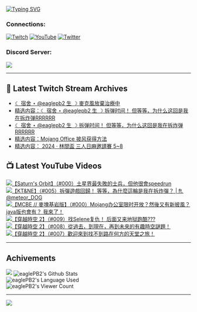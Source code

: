<!--### Hello people, I'm EaglePB2 - The one who building something for fun 👋
Thank you for standby for this profile.   
The purpose of this profile is coming soon.   
You may come back later, as you wish if this readme.md is updated.   -->

<a href="https://git.io/typing-svg"><img src="https://readme-typing-svg.herokuapp.com?font=Fira+Code&duration=1000&pause=5000&vCenter=true&random=false&width=500&lines=%F0%9F%91%8B+Hello+Everyone%2C+I'm+EaglePB2.;%F0%9F%99%87+Thank+you+for+stopping+by+my+profile.+;%F0%9F%94%AD+%3D%3D%3D%3D+%F0%9F%94%AD;%F0%9F%91%8B+%E4%BD%A0%E5%A5%BD%EF%BC%8C%E6%AD%A1%E8%BF%8E%E4%BE%86%E5%88%B0%E6%88%91%E7%9A%84%E4%BB%A3%E7%A2%BC%E5%BA%AB%E3%80%82;%F0%9F%99%87+%E6%84%9F%E8%AC%9D%E5%89%8D%E4%BE%86%E5%8F%83%E8%A7%80%E5%B0%8F%E5%B1%8B+owo~" alt="Typing SVG" /></a>

### Connections:

[![Twitch](https://img.shields.io/badge/Twitch-9347FF?style=flat-square&logo=twitch&logoColor=white)](https://www.twitch.tv/eaglepb2)
[![YouTube](https://img.shields.io/badge/YouTube-%23FF0000.svg?style=flat-square&logo=YouTube&logoColor=white)](https://www.youtube.com/eaglepb2)
[![Twitter](https://img.shields.io/badge/Twitter-%231DA1F2.svg?style=flat-square&logo=Twitter&logoColor=white)](https://twitter.com/eaglepb2)

### Discord Server:

[![](https://invidget.switchblade.xyz/qKrub9b?theme=dark&language=ch)](https://discord.gg/qKrub9b)

---

## 👾 Latest Twitch Stream Archives
<!-- TWITCH:START -->
- [☾ 宿舍 ⋆ @eaglepb2 生 ☽ 麥克風放棄治療中](https://www.twitch.tv/videos/2334055896)
- [精选内容：☾ 宿舍 ⋆ @eaglepb2 生 ☽ 拆弹时间！ 但等等，为什么这回是我在拆炸弹RRRRRR](https://www.twitch.tv/videos/2333908090)
- [☾ 宿舍 ⋆ @eaglepb2 生 ☽ 拆弹时间！ 但等等，为什么这回是我在拆炸弹RRRRRR](https://www.twitch.tv/videos/2333196630)
- [精选内容：Mojang Office 披风获得方法](https://www.twitch.tv/videos/2328089236)
- [精选内容： 2024 · 林間盃 三人日麻邀請賽 5~8](https://www.twitch.tv/videos/2328089046)
<!-- TWITCH:END -->



## 📺 Latest YouTube Videos
<!-- YOUTUBE:START -->
<!-- YOUTUBE:END -->

<!-- BEGIN YOUTUBE-CARDS -->
<a href="https://www.youtube.com/watch?v=Gyn7csGHWas">
  <picture>
    <source media="(prefers-color-scheme: dark)" srcset="https://ytcards.demolab.com/?id=Gyn7csGHWas&title=%E3%80%90Saturn%27s+Orbit%E3%80%91%EF%BC%88%23000%EF%BC%89%E5%9C%9F%E6%98%9F%E7%95%8C%E6%9C%80%E5%A4%B1%E6%95%97%E7%9A%84%E5%A3%AB%E5%85%B5%EF%BC%8C%E4%BD%86%E4%BB%96%E5%BE%88%E6%9C%83speedrun&lang=zh&timestamp=1735034173&background_color=%230d1117&title_color=%23ffffff&stats_color=%23dedede&max_title_lines=1&width=250&border_radius=5&duration=0">
    <img src="https://ytcards.demolab.com/?id=Gyn7csGHWas&title=%E3%80%90Saturn%27s+Orbit%E3%80%91%EF%BC%88%23000%EF%BC%89%E5%9C%9F%E6%98%9F%E7%95%8C%E6%9C%80%E5%A4%B1%E6%95%97%E7%9A%84%E5%A3%AB%E5%85%B5%EF%BC%8C%E4%BD%86%E4%BB%96%E5%BE%88%E6%9C%83speedrun&lang=zh&timestamp=1735034173&background_color=%23ffffff&title_color=%2324292f&stats_color=%2357606a&max_title_lines=1&width=250&border_radius=5&duration=0" alt="【Saturn's Orbit】（#000）土星界最失敗的士兵，但他很會speedrun" title="【Saturn's Orbit】（#000）土星界最失敗的士兵，但他很會speedrun">
  </picture>
</a>
<a href="https://www.youtube.com/watch?v=t-w4AHVd9BQ">
  <picture>
    <source media="(prefers-color-scheme: dark)" srcset="https://ytcards.demolab.com/?id=t-w4AHVd9BQ&title=%E3%80%90KT%26NE%E3%80%91%EF%BC%88%23005%EF%BC%89%E6%8B%86%E5%BD%88%E9%81%8A%E6%88%B2%E5%9B%9E%E6%AD%B8%EF%BC%81+%E7%AD%89%E7%AD%89%EF%BC%8C%E7%82%BA%E4%BB%80%E9%BA%BC%E9%80%99%E8%BC%AA%E6%98%AF%E6%88%91%E5%9C%A8%E6%8B%86%E7%82%B8%E5%BD%88%EF%BC%9F+%7C+ft.++%40meteor_DOG&lang=zh&timestamp=1734877197&background_color=%230d1117&title_color=%23ffffff&stats_color=%23dedede&max_title_lines=1&width=250&border_radius=5&duration=8042">
    <img src="https://ytcards.demolab.com/?id=t-w4AHVd9BQ&title=%E3%80%90KT%26NE%E3%80%91%EF%BC%88%23005%EF%BC%89%E6%8B%86%E5%BD%88%E9%81%8A%E6%88%B2%E5%9B%9E%E6%AD%B8%EF%BC%81+%E7%AD%89%E7%AD%89%EF%BC%8C%E7%82%BA%E4%BB%80%E9%BA%BC%E9%80%99%E8%BC%AA%E6%98%AF%E6%88%91%E5%9C%A8%E6%8B%86%E7%82%B8%E5%BD%88%EF%BC%9F+%7C+ft.++%40meteor_DOG&lang=zh&timestamp=1734877197&background_color=%23ffffff&title_color=%2324292f&stats_color=%2357606a&max_title_lines=1&width=250&border_radius=5&duration=8042" alt="【KT&NE】（#005）拆彈遊戲回歸！ 等等，為什麼這輪是我在拆炸彈？ | ft.  @meteor_DOG" title="【KT&NE】（#005）拆彈遊戲回歸！ 等等，為什麼這輪是我在拆炸彈？ | ft.  @meteor_DOG">
  </picture>
</a>
<a href="https://www.youtube.com/watch?v=ajb5U9cFqKE">
  <picture>
    <source media="(prefers-color-scheme: dark)" srcset="https://ytcards.demolab.com/?id=ajb5U9cFqKE&title=%E3%80%90MCBE+%2F%2F+%E9%BA%A5%E5%A1%8A%E5%9F%BA%E5%B2%A9%E7%89%88%E3%80%91%EF%BC%88%23000%EF%BC%89Mojang%E5%8A%9E%E5%85%AC%E5%AE%A4%E9%99%90%E6%97%B6%E5%BC%80%E6%94%BE%EF%BC%9F%E7%84%B6%E5%BE%8C%E5%8F%88%E6%9C%89%E6%96%B0%E6%8A%AB%E9%A2%A8%EF%BC%9F+java%E7%89%88%E4%B9%9F%E6%9C%83%E6%9C%89%EF%BC%9F+%E6%88%91%E4%BE%86%E4%BA%86%EF%BC%81&lang=zh&timestamp=1734450441&background_color=%230d1117&title_color=%23ffffff&stats_color=%23dedede&max_title_lines=1&width=250&border_radius=5&duration=4563">
    <img src="https://ytcards.demolab.com/?id=ajb5U9cFqKE&title=%E3%80%90MCBE+%2F%2F+%E9%BA%A5%E5%A1%8A%E5%9F%BA%E5%B2%A9%E7%89%88%E3%80%91%EF%BC%88%23000%EF%BC%89Mojang%E5%8A%9E%E5%85%AC%E5%AE%A4%E9%99%90%E6%97%B6%E5%BC%80%E6%94%BE%EF%BC%9F%E7%84%B6%E5%BE%8C%E5%8F%88%E6%9C%89%E6%96%B0%E6%8A%AB%E9%A2%A8%EF%BC%9F+java%E7%89%88%E4%B9%9F%E6%9C%83%E6%9C%89%EF%BC%9F+%E6%88%91%E4%BE%86%E4%BA%86%EF%BC%81&lang=zh&timestamp=1734450441&background_color=%23ffffff&title_color=%2324292f&stats_color=%2357606a&max_title_lines=1&width=250&border_radius=5&duration=4563" alt="【MCBE // 麥塊基岩版】（#000）Mojang办公室限时开放？然後又有新披風？ java版也會有？ 我來了！" title="【MCBE // 麥塊基岩版】（#000）Mojang办公室限时开放？然後又有新披風？ java版也會有？ 我來了！">
  </picture>
</a>
<a href="https://www.youtube.com/watch?v=VxY-jPPgGb8">
  <picture>
    <source media="(prefers-color-scheme: dark)" srcset="https://ytcards.demolab.com/?id=VxY-jPPgGb8&title=%E3%80%90%E7%A9%BF%E8%B6%8A%E6%99%82%E7%A9%BA+2%E3%80%91%EF%BC%88%23009%EF%BC%89%E6%89%BESelene%E5%A4%8D%E4%BB%87%EF%BC%81+%E5%90%8E%E9%9D%A2%E5%8F%88%E6%9D%A5%E5%9C%B0%E7%8B%B1%E8%B7%91%E9%85%B7%3F%3F%3F&lang=zh&timestamp=1734359958&background_color=%230d1117&title_color=%23ffffff&stats_color=%23dedede&max_title_lines=1&width=250&border_radius=5&duration=25752">
    <img src="https://ytcards.demolab.com/?id=VxY-jPPgGb8&title=%E3%80%90%E7%A9%BF%E8%B6%8A%E6%99%82%E7%A9%BA+2%E3%80%91%EF%BC%88%23009%EF%BC%89%E6%89%BESelene%E5%A4%8D%E4%BB%87%EF%BC%81+%E5%90%8E%E9%9D%A2%E5%8F%88%E6%9D%A5%E5%9C%B0%E7%8B%B1%E8%B7%91%E9%85%B7%3F%3F%3F&lang=zh&timestamp=1734359958&background_color=%23ffffff&title_color=%2324292f&stats_color=%2357606a&max_title_lines=1&width=250&border_radius=5&duration=25752" alt="【穿越時空 2】（#009）找Selene复仇！ 后面又来地狱跑酷???" title="【穿越時空 2】（#009）找Selene复仇！ 后面又来地狱跑酷???">
  </picture>
</a>
<a href="https://www.youtube.com/watch?v=FP5lKk5idy8">
  <picture>
    <source media="(prefers-color-scheme: dark)" srcset="https://ytcards.demolab.com/?id=FP5lKk5idy8&title=%E3%80%90%E7%A9%BF%E8%B6%8A%E6%99%82%E7%A9%BA+2%E3%80%91%EF%BC%88%23008%EF%BC%89%E5%BE%9E%E9%81%8E%E5%8E%BB%EF%BC%8C%E5%88%B0%E7%8F%BE%E5%9C%A8%EF%BC%8C%E5%86%8D%E5%88%B0%E6%9C%AA%E4%BE%86%E7%9A%84%E6%9C%89%E8%B6%A3%E6%99%82%E7%A9%BA%E8%AC%8E%E9%A1%8C%EF%BC%81&lang=zh&timestamp=1734244709&background_color=%230d1117&title_color=%23ffffff&stats_color=%23dedede&max_title_lines=1&width=250&border_radius=5&duration=20371">
    <img src="https://ytcards.demolab.com/?id=FP5lKk5idy8&title=%E3%80%90%E7%A9%BF%E8%B6%8A%E6%99%82%E7%A9%BA+2%E3%80%91%EF%BC%88%23008%EF%BC%89%E5%BE%9E%E9%81%8E%E5%8E%BB%EF%BC%8C%E5%88%B0%E7%8F%BE%E5%9C%A8%EF%BC%8C%E5%86%8D%E5%88%B0%E6%9C%AA%E4%BE%86%E7%9A%84%E6%9C%89%E8%B6%A3%E6%99%82%E7%A9%BA%E8%AC%8E%E9%A1%8C%EF%BC%81&lang=zh&timestamp=1734244709&background_color=%23ffffff&title_color=%2324292f&stats_color=%2357606a&max_title_lines=1&width=250&border_radius=5&duration=20371" alt="【穿越時空 2】（#008）從過去，到現在，再到未來的有趣時空謎題！" title="【穿越時空 2】（#008）從過去，到現在，再到未來的有趣時空謎題！">
  </picture>
</a>
<a href="https://www.youtube.com/watch?v=6EuFPfnB1cA">
  <picture>
    <source media="(prefers-color-scheme: dark)" srcset="https://ytcards.demolab.com/?id=6EuFPfnB1cA&title=%E3%80%90%E7%A9%BF%E8%B6%8A%E6%99%82%E7%A9%BA+2%E3%80%91%EF%BC%88%23007%EF%BC%89%E6%AD%A1%E8%BF%8E%E4%BE%86%E5%88%B0%E6%89%BE%E4%B8%8D%E5%88%B0%E8%B7%AF%E5%9C%A8%E4%BD%95%E6%96%B9%E7%9A%84%E5%A4%A9%E5%A0%82%E4%B9%8B%E6%97%85%EF%BC%81&lang=zh&timestamp=1734168337&background_color=%230d1117&title_color=%23ffffff&stats_color=%23dedede&max_title_lines=1&width=250&border_radius=5&duration=23971">
    <img src="https://ytcards.demolab.com/?id=6EuFPfnB1cA&title=%E3%80%90%E7%A9%BF%E8%B6%8A%E6%99%82%E7%A9%BA+2%E3%80%91%EF%BC%88%23007%EF%BC%89%E6%AD%A1%E8%BF%8E%E4%BE%86%E5%88%B0%E6%89%BE%E4%B8%8D%E5%88%B0%E8%B7%AF%E5%9C%A8%E4%BD%95%E6%96%B9%E7%9A%84%E5%A4%A9%E5%A0%82%E4%B9%8B%E6%97%85%EF%BC%81&lang=zh&timestamp=1734168337&background_color=%23ffffff&title_color=%2324292f&stats_color=%2357606a&max_title_lines=1&width=250&border_radius=5&duration=23971" alt="【穿越時空 2】（#007）歡迎來到找不到路在何方的天堂之旅！" title="【穿越時空 2】（#007）歡迎來到找不到路在何方的天堂之旅！">
  </picture>
</a>
<!-- END YOUTUBE-CARDS -->

---

## Achivements
[![](https://github-profile-trophy.vercel.app/?username=eaglepb2&theme=monokai&no-bg=true&&title=Repositories,Issues,Commit,MultiLanguage)](https://github.com/anuraghazra/github-readme-stats)
<img align="center" alt="eaglePB2's Github Stats" src="https://github-readme-stats.vercel.app/api?username=eaglePB2&show_icons=true&hide_border=true&theme=merko" />
<br>
<img align="center" alt="eaglePB2's Language Used" src="https://github-readme-stats.vercel.app/api/top-langs/?username=eaglePB2&show_icons=true&hide_border=true&theme=merko&layout=compact&langs_count=8" />
<br>
<img align="center" alt="eaglePB2's Viewer Count" src="https://visitcount.itsvg.in/api?id=eaglepb2&label=Profile%20Views&color=3&icon=5&pretty=true" />

<hr>

<!-- RANDOMQUOTE:START -->
![](https://quotes-github-readme.vercel.app/api?type=horizontal&theme=merko)
<!-- RANDOMQUOTE:END -->


<!--
       _____   _   _   _____       _____   _   _   ____   
      |_   _| | | | | |  ___|     |  ___| | \ | | |  _  \  
        | |   | |_| | | |___      | |___  |  \| | | | | | 
        | |   |  _  | |  ___|     |  ___| |     | | | | | 
        | |   | | | | | |___      | |___  | |\  | | |_| | 
        |_|   |_| |_| |_____|     |_____| |_| \_| |____ / 
      
-->
